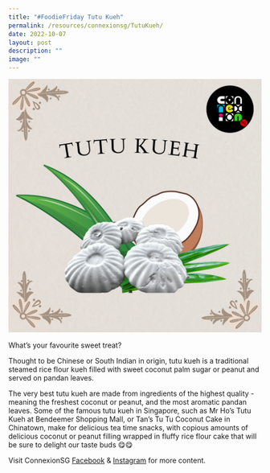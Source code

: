 ```yaml
---
title: "#FoodieFriday Tutu Kueh"
permalink: /resources/connexionsg/TutuKueh/
date: 2022-10-07
layout: post
description: ""
image: ""
---
```

![](/images/connexionsg/2022/tutu%20kueh.png)

What’s your favourite sweet treat?  
  
Thought to be Chinese or South Indian in origin, tutu kueh is a traditional steamed rice flour kueh filled with sweet coconut palm sugar or peanut and served on pandan leaves.  
  
The very best tutu kueh are made from ingredients of the highest quality - meaning the freshest coconut or peanut, and the most aromatic pandan leaves. Some of the famous tutu kueh in Singapore, such as Mr Ho’s Tutu Kueh at Bendeemer Shopping Mall, or Tan’s Tu Tu Coconut Cake in Chinatown, make for delicious tea time snacks, with copious amounts of delicious coconut or peanut filling wrapped in fluffy rice flour cake that will be sure to delight our taste buds 😋😋

Visit ConnexionSG [Facebook](https://www.facebook.com/ConnexionSG) & [Instagram](https://www.instagram.com/connexionsg/) for more content.